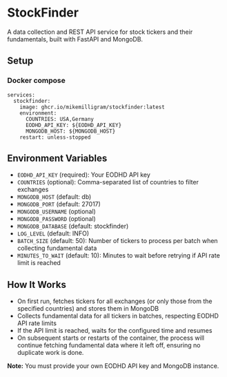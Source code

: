 # StockFinder

A data collection and REST API service for stock tickers and their fundamentals, built with FastAPI and MongoDB.

## Setup

### Docker compose

```
services:
  stockfinder:
    image: ghcr.io/mikemilligram/stockfinder:latest 
    environment:
      COUNTRIES: USA,Germany
      EODHD_API_KEY: ${EODHD_API_KEY}
      MONGODB_HOST: ${MONGODB_HOST}
    restart: unless-stopped 
```

## Environment Variables
- `EODHD_API_KEY` (required): Your EODHD API key
- `COUNTRIES` (optional): Comma-separated list of countries to filter exchanges
- `MONGODB_HOST` (default: db)
- `MONGODB_PORT` (default: 27017)
- `MONGODB_USERNAME` (optional)
- `MONGODB_PASSWORD` (optional)
- `MONGODB_DATABASE` (default: stockfinder)
- `LOG_LEVEL` (default: INFO)
- `BATCH_SIZE` (default: 50): Number of tickers to process per batch when collecting fundamental data
- `MINUTES_TO_WAIT` (default: 10): Minutes to wait before retrying if API rate limit is reached

## How It Works
- On first run, fetches tickers for all exchanges (or only those from the specified countries) and stores them in MongoDB
- Collects fundamental data for all tickers in batches, respecting EODHD API rate limits
- If the API limit is reached, waits for the configured time and resumes
- On subsequent starts or restarts of the container, the process will continue fetching fundamental data where it left off, ensuring no duplicate work is done.


**Note:** You must provide your own EODHD API key and MongoDB instance.